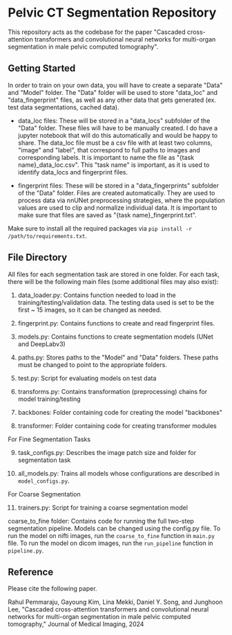 # Pelvic CT Segmentation Repository

This repository acts as the codebase for the paper "Cascaded cross-attention transformers and convolutional neural networks for multi-organ segmentation in male pelvic computed tomography".


## Getting Started
In order to train on your own data, you will have to create a separate "Data" and "Model" folder. The "Data" folder will be used to store "data_loc" and "data_fingerprint" files, as well as any other data that gets generated (ex. test data segmentations, cached data). 

- data_loc files: These will be stored in a "data_locs" subfolder of the "Data" folder. These files will have to be manually created. I do have a jupyter notebook that will do this automatically and would be happy to share. The data_loc file must be a csv file with at least two columns, "image" and "label", that correspond to full paths to images and corresponding labels. It is important to name the file as "{task name}_data_loc.csv". This "task name" is important, as it is used to identify data_locs and fingerprint files.

- fingerprint files: These will be stored in a "data_fingerprints" subfolder of the "Data" folder. Files are created automatically. They are used to process data via nnUNet preprocessing strategies, where the population values are used to clip and normalize individual data. It is important to make sure that files are saved as "{task name}_fingerprint.txt".

Make sure to install all the required packages via `pip install -r /path/to/requirements.txt`.

## File Directory
All files for each segmentation task are stored in one folder. For each task, there will be the following main files (some additional files may also exist):

1. data_loader.py: Contains function needed to load in the training/testing/validation data. The testing data used is set to be the first ~ 15 images, so it can be changed as needed.

2. fingerprint.py: Contains functions to create and read fingerprint files.

3. models.py: Contains functions to create segmentation models (UNet and DeepLabv3)

4. paths.py: Stores paths to the "Model" and "Data" folders. These paths must be changed to point to the appropriate folders.

5. test.py: Script for evaluating models on test data

6. transforms.py: Contains transformation (preprocessing) chains for model training/testing

7. backbones: Folder containing code for creating the model "backbones"

8. transformer: Folder containing code for creating transformer modules

For Fine Segmentation Tasks

9. task_configs.py: Describes the image patch size and folder for segmentation task

10. all_models.py: Trains all models whose configurations are described in `model_configs.py`. 

For Coarse Segmentation

11. trainers.py: Script for training a coarse segmentation model



coarse_to_fine folder: Contains code for running the full two-step segmentation pipeline. Models can be changed using the config.py file. To run the model on nifti images, run the `coarse_to_fine` function in `main.py` file. To run the model on dicom images, run the `run_pipeline` function in `pipeline.py`.

## Reference

Please cite the following paper.

Rahul Pemmaraju, Gayoung Kim, Lina Mekki, Daniel Y. Song, and Junghoon Lee, "Cascaded cross-attention transformers and convolutional neural networks for multi-organ segmentation in male pelvic computed tomography," Journal of Medical Imaging, 2024
